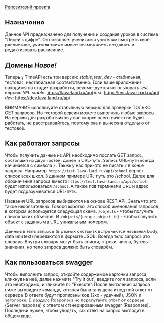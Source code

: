 [Репозиторий проекта](https://github.com/online-lyceum/async_lyceum_api.git)

## Назначение
Данное API предназначено для получения и создания уроков в системе "Лицей в цифре". 
Он позволяет ученикам и учителям смотреть своё расписание, 
учителя также имеют возможность создавать и редактировать расписание.

## Домены _Новое!_
Теперь у TimeAPI есть три версии: _stable_, _test_, _dev_ - 
стабильная, тестовая, нестабильная соответственно. 
Если ваше приложение находится на стадии разработки, 
рекомендуется использовать _test_ версию API. 
_stable_: https://lava-land.ru/api
_test_: https://test.lava-land.ru/api
_dev_: https://dev.lava-land.ru/api

ВНИМАНИЕ используйте стабильную версию для проверки ТОЛЬКО GET запросов.
На тестовой версии можете выполнять любые запросы.
На версии для разработчиков у вас скорее всего ничего не будет работать,
не расстраивайтесь, поэтому она и вынесена отдельно от тестовой. 

## Как работают запросы
Чтобы получить данные из API, необходимо послать GET запрос, 
состоящий из двух частей: домен и URL-путь. 
Запись URL-пути всегда начинается с символа `/`. 
Также у нас принято не писать `/` в конце запроса. 
Например, `https://test.lava-land.ru/api/school` вернёт список всех школ.
В данном примере URL-путь это /school. 
Далее для обозначения запроса вместо 
`https://test.lava-land.ru/api/school` будет использоваться `/school`. 
А также под терминами URL и адрес будет подразумеваться URL-путь.

Названия URL запросов выбираются на основе REST-API. 
Знать что это такое необязательно.
Говоря коротко, это способ именования запросов, 
в котором используется следующая схема. 
`/objects` - чтобы получить список таких объектов. 
И `/objects/{unique_object_id}` - чтобы получить объект с 
заданным в URL уникальным номером. 

Данные в теле запроса (в разных системах встречаются названия body, data или text) 
передаются в формате JSON. Всегда тело запроса это словарь! 
Внутри словаря могут быть списки, строки, числа, булевы значения, 
но тело запроса должно быть словарём.

## Как пользоваться swagger 
Чтобы выполнить запрос, откройте содержимое карточки запроса, кликнув на неё, 
далее нажмите "Try it out", введите поля запроса, если это необходимо, 
и кликните по "Execute". После выполения запроса ниже вы увидите команду, 
которая была запущена и под ней ответ от сервера. 
В ответе будут прописаны код (2xx - удачный), JSON и заголовки. 
В разделе Responses не перепутайте ответ от сервера (Server response) 
с ответом сгенерированным swagger (Responses). Последний нужен, чтобы увидеть,
как ответ на запрос выглядит в общем виде.
